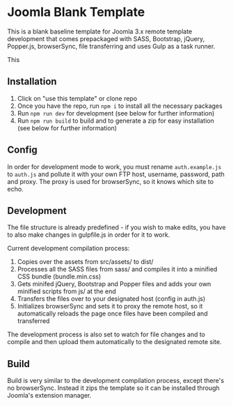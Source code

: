 # Joomla Blank Template

This is a blank baseline template for Joomla 3.x remote template development that comes prepackaged with SASS, Bootstrap, jQuery, Popper.js, browserSync, file transferring and uses Gulp as a task runner.

This

## Installation

1. Click on "use this template" or clone repo
2. Once you have the repo, run `npm i` to install all the necessary packages
3. Run `npm run dev` for development (see below for further information)
4. Run `npm run build` to build and to generate a zip for easy installation (see below for further information)

## Config

In order for development mode to work, you must rename `auth.example.js` to `auth.js` and pollute it with your own FTP host, username, password, path and proxy. The proxy is used for browserSync, so it knows which site to echo.

## Development

The file structure is already predefined - if you wish to make edits, you have to also make changes in gulpfile.js in order for it to work.

Current development compilation process:

1. Copies over the assets from src/assets/ to dist/
2. Processes all the SASS files from sass/ and compiles it into a minified CSS bundle (bundle.min.css)
3. Gets minifed jQuery, Bootstrap and Popper files and adds your own minified scripts from js/ at the end
4. Transfers the files over to your designated host (config in auth.js)
5. Initializes browserSync and sets it to proxy the remote host, so it automatically reloads the page once files have been compiled and transferred

The development process is also set to watch for file changes and to compile and then upload them automatically to the designated remote site.

## Build

Build is very similar to the development compilation process, except there's no browserSync. Instead it zips the template so it can be installed through Joomla's extension manager.
